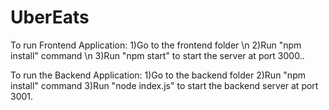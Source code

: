 # UberEats

To run Frontend Application:
1)Go to the frontend folder \n
2)Run "npm install" command \n
3)Run "npm start" to start the server at port 3000..

To run the Backend Application:
1)Go to the backend folder
2)Run "npm install" command
3)Run "node index.js" to start the backend server at port 3001.
